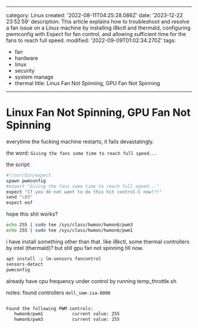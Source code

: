 ------
category: Linux
created: '2022-08-11T04:25:28.086Z'
date: '2023-12-22 23:52:59'
description: This article explains how to troubleshoot and resolve a fan issue on
  a Linux machine by installing i8kctl and thermald, configuring pwmconfig with Expect
  for fan control, and allowing sufficient time for the fans to reach full speed.
modified: '2022-09-09T01:02:34.270Z'
tags:
- fan
- hardware
- linux
- security
- system manage
- thermal
title: Linux Fan Not Spinning, GPU Fan Not Spinning
------

# Linux Fan Not Spinning, GPU Fan Not Spinning

everytime the fucking machine restarts, it fails devastatingly.

the word: `Giving the fans some time to reach full speed...`

the script:

```bash
#!/usr/bin/expect
spawn pwmconfig
#expect "Giving the fans some time to reach full speed..."
expect "If you do not want to do this hit control-C now!!!"
send "\03"
expect eof
```

hope this shit works?
```bash
echo 255 | sudo tee /sys/class/hwmon/hwmon6/pwm3
echo 255 | sudo tee /sys/class/hwmon/hwmon6/pwm1
```

i have install something other than that. like i8kctl, some thermal controllers by intel (thermald)? but still gpu fan not spinning till now.

```bash
apt install -y lm-sensors fancontrol
sensors-detect
pwmconfig
```
already have cpu frequency under control by running temp_throttle.sh

notes: found controllers `dell_smm-isa-0000`

```bash

Found the following PWM controls:
   hwmon6/pwm1           current value: 255
   hwmon6/pwm3           current value: 255


```

